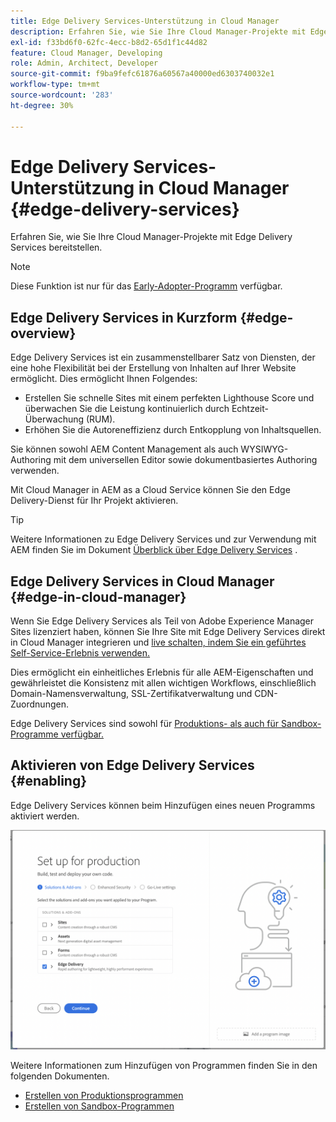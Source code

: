 ```yaml
---
title: Edge Delivery Services-Unterstützung in Cloud Manager
description: Erfahren Sie, wie Sie Ihre Cloud Manager-Projekte mit Edge Delivery Services bereitstellen.
exl-id: f33bd6f0-62fc-4ecc-b8d2-65d1f1c44d82
feature: Cloud Manager, Developing
role: Admin, Architect, Developer
source-git-commit: f9ba9fefc61876a60567a40000ed6303740032e1
workflow-type: tm+mt
source-wordcount: '283'
ht-degree: 30%

---
```


# Edge Delivery Services-Unterstützung in Cloud Manager {#edge-delivery-services}

Erfahren Sie, wie Sie Ihre Cloud Manager-Projekte mit Edge Delivery Services bereitstellen.

>[!NOTE]
>
>Diese Funktion ist nur für das [Early-Adopter-Programm](/help/implementing/cloud-manager/release-notes/current.md#early-adoption) verfügbar.

## Edge Delivery Services in Kurzform {#edge-overview}

Edge Delivery Services ist ein zusammenstellbarer Satz von Diensten, der eine hohe Flexibilität bei der Erstellung von Inhalten auf Ihrer Website ermöglicht. Dies ermöglicht Ihnen Folgendes:

* Erstellen Sie schnelle Sites mit einem perfekten Lighthouse Score und überwachen Sie die Leistung kontinuierlich durch Echtzeit-Überwachung (RUM).
* Erhöhen Sie die Autoreneffizienz durch Entkopplung von Inhaltsquellen.

Sie können sowohl AEM Content Management als auch WYSIWYG-Authoring mit dem universellen Editor sowie dokumentbasiertes Authoring verwenden.

Mit Cloud Manager in AEM as a Cloud Service können Sie den Edge Delivery-Dienst für Ihr Projekt aktivieren.

>[!TIP]
>
>Weitere Informationen zu Edge Delivery Services und zur Verwendung mit AEM finden Sie im Dokument [Überblick über Edge Delivery Services](/help/edge/overview.md) .

## Edge Delivery Services in Cloud Manager {#edge-in-cloud-manager}

Wenn Sie Edge Delivery Services als Teil von Adobe Experience Manager Sites lizenziert haben, können Sie Ihre Site mit Edge Delivery Services direkt in Cloud Manager integrieren und [ live schalten, indem Sie ein geführtes Self-Service-Erlebnis verwenden.](/help/implementing/cloud-manager/managing-code/private-repositories.md)

Dies ermöglicht ein einheitliches Erlebnis für alle AEM-Eigenschaften und gewährleistet die Konsistenz mit allen wichtigen Workflows, einschließlich Domain-Namensverwaltung, SSL-Zertifikatverwaltung und CDN-Zuordnungen.

Edge Delivery Services sind sowohl für [Produktions- als auch für Sandbox-Programme verfügbar.](/help/implementing/cloud-manager/getting-access-to-aem-in-cloud/program-types.md)

## Aktivieren von Edge Delivery Services {#enabling}

Edge Delivery Services können beim Hinzufügen eines neuen Programms aktiviert werden.

![Hinzufügen eines Produktionsprogramms mit Edge Delivery Services](assets/add-production-program-with-edge.png)

Weitere Informationen zum Hinzufügen von Programmen finden Sie in den folgenden Dokumenten.

* [Erstellen von Produktionsprogrammen](/help/implementing/cloud-manager/getting-access-to-aem-in-cloud/creating-production-programs.md)
* [Erstellen von Sandbox-Programmen](/help/implementing/cloud-manager/getting-access-to-aem-in-cloud/creating-sandbox-programs.md)
